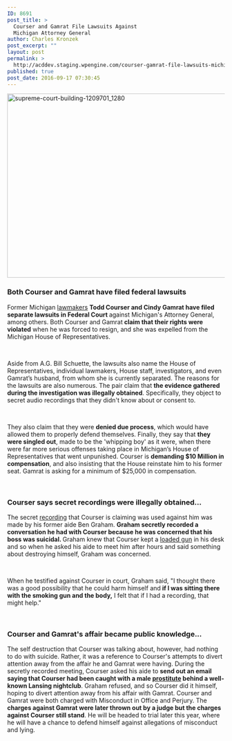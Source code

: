 ```yaml
---
ID: 8691
post_title: >
  Courser and Gamrat File Lawsuits Against
  Michigan Attorney General
author: Charles Kronzek
post_excerpt: ""
layout: post
permalink: >
  http://acddev.staging.wpengine.com/courser-gamrat-file-lawsuits-michigan-attorney-general.html
published: true
post_date: 2016-09-17 07:30:45
---
```

<img class="alignnone size-large wp-image-8692" src="http://acddev.staging.wpengine.com/wp-content/uploads/2016/09/supreme-court-building-1209701_1280-1024x682.jpg" alt="supreme-court-building-1209701_1280" width="640" height="426" />
<h3><strong>Both Courser and Gamrat have filed federal lawsuits</strong></h3>
<span style="font-weight: 400;">Former Michigan </span><a href="http://acddev.staging.wpengine.com/michigan-attorney-general-refiles-felony-charges-against-todd-courser.html"><span style="font-weight: 400;">lawmakers</span></a> <b>Todd Courser and Cindy Gamrat have filed separate lawsuits in Federal Court </b><span style="font-weight: 400;">against Michigan's Attorney General, among others. Both Courser and Gamrat</span><b> claim that their rights were violated</b><span style="font-weight: 400;"> when he was forced to resign, and she was expelled from the Michigan House of Representatives.</span>

&nbsp;

<span style="font-weight: 400;">Aside from A.G. Bill Schuette, the lawsuits also name the House of Representatives, individual lawmakers, House staff, investigators, and even Gamrat’s husband, from whom she is currently separated. The reasons for the lawsuits are also numerous. The pair claim that </span><b>the evidence gathered during the investigation was illegally obtained</b><span style="font-weight: 400;">. Specifically, they object to secret audio recordings that they didn't know about or consent to.</span>

&nbsp;

<span style="font-weight: 400;">They also claim that they were </span><b>denied due process</b><span style="font-weight: 400;">, which would have allowed them to properly defend themselves. Finally, they say that </span><b>they were singled out</b><span style="font-weight: 400;">, made to be the 'whipping boy' as it were, when there were far more serious offenses taking place in Michigan’s House of Representatives that went unpunished. Courser is </span><b>demanding $10 Million in compensation</b><span style="font-weight: 400;">, and also insisting that the House reinstate him to his former seat. Gamrat is asking for a minimum of $25,000 in compensation.</span>

&nbsp;
<h3>Courser says secret recordings were illegally obtained...</h3>
<span style="font-weight: 400;">The secret </span><a href="http://acddev.staging.wpengine.com/police-mistakes.html"><span style="font-weight: 400;">recording</span></a><span style="font-weight: 400;"> that Courser is claiming was used against him was made by his former aide Ben Graham. </span><b>Graham secretly recorded a conversation he had with Courser because he was concerned that his boss was suicidal. </b><span style="font-weight: 400;">Graham knew that Courser kept a </span><a href="http://acddev.staging.wpengine.com/firearm-charges.html"><span style="font-weight: 400;">loaded gun</span></a><span style="font-weight: 400;"> in his desk and so when he asked his aide to meet him after hours and said something about destroying himself, Graham was concerned.</span>

&nbsp;

<span style="font-weight: 400;">When he testified against Courser in court, Graham said, "</span><span style="font-weight: 400;">I thought there was a good possibility that he could harm himself and</span><b> if I was sitting there with the smoking gun and the body,</b><span style="font-weight: 400;"> I felt that if I had a recording, that might help." </span>

&nbsp;
<h3>Courser and Gamrat's affair became public knowledge...</h3>
<span style="font-weight: 400;">The self destruction that Courser was talking about, however, had nothing to do with suicide. Rather, it was a reference to Courser's attempts to divert attention away from the affair he and Gamrat were having. During the secretly recorded meeting, Courser asked his aide to </span><b>send out an email saying that Courser had been caught with a male </b><a href="http://www.sexcrimeattorneys.com/michigan/sex-crimes/prostitution"><b>prostitute</b></a><b> behind a well-known Lansing nightclub</b><span style="font-weight: 400;">. Graham refused, and so Courser did it himself, hoping to divert attention away from his affair with Gamrat.</span>
<span style="font-weight: 400;">Courser and Gamrat were both charged with Misconduct in Office and Perjury. The </span><b>charges against Gamrat were later thrown out by a judge but the charges against Courser still stand</b><span style="font-weight: 400;">. He will be headed to trial later this year, where he will have a chance to defend himself against allegations of misconduct and lying.</span>

&nbsp;

&nbsp;
